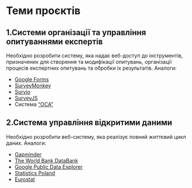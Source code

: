 # Теми проєктів

## 1.Системи організації та управління опитуваннями експертів

Необхідно розробити систему, яка надає веб-доступ до інструментів, призначених для створення та модифікації опитувань, організації процесів експертних опитувань та обробки іх результатів. Аналоги:

- [Google Forms](https://www.google.com/intl/ru_ua/forms/about/)
- [SurveyMonkey](https://ru.surveymonkey.com/)
- [Survio](https://www.survio.com/ru/)
- [SurveyJS](https://surveyjs.io/)
- Система [“ОСА”](https://oca.com.ua/)

## 2.Система управління відкритими даними

Необхідно розробити веб-систему, яка реалізує повний життєвий цикл даних. Аналоги:

-  [Gapminder](https://www.gapminder.org/)
-  [The World Bank DataBank](https://databank.worldbank.org/home.aspx)
-  [Google Public Data Explorer](https://www.google.com/publicdata/directory)
-  [Statistics Poland](https://stat.gov.pl/en/)
-  [Eurostat](https://ec.europa.eu/eurostat/data/database)

